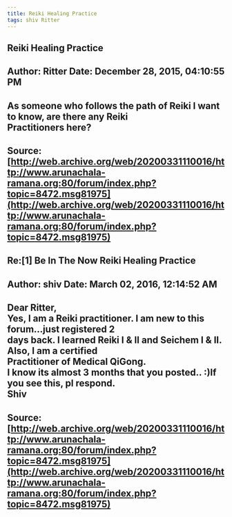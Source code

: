 ```yaml
--- 
title: Reiki Healing Practice   
tags: shiv Ritter  
---  
```

## Reiki Healing Practice  
Author: Ritter              Date: December 28, 2015, 04:10:55 PM  
---  
As someone who follows the path of Reiki I want to know, are there any Reiki  
Practitioners here?
 ---  
Source:[http://web.archive.org/web/20200331110016/http://www.arunachala-ramana.org:80/forum/index.php?topic=8472.msg81975](http://web.archive.org/web/20200331110016/http://www.arunachala-ramana.org:80/forum/index.php?topic=8472.msg81975)   
---  

## Re:[1] Be In The Now Reiki Healing Practice  
Author: shiv                Date: March 02, 2016, 12:14:52 AM  
---  
Dear Ritter,   
Yes, I am a Reiki practitioner. I am new to this forum...just registered 2  
days back. I learned Reiki I & II and Seichem I & II. Also, I am a certified  
Practitioner of Medical QiGong.   
I know its almost 3 months that you posted.. :)If you see this, pl respond.   
Shiv
 ---  
Source:[http://web.archive.org/web/20200331110016/http://www.arunachala-ramana.org:80/forum/index.php?topic=8472.msg81975](http://web.archive.org/web/20200331110016/http://www.arunachala-ramana.org:80/forum/index.php?topic=8472.msg81975)   
---  

